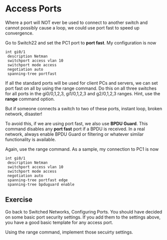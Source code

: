 # Access Ports

Where a port will NOT ever be used to connect to another switch and cannot possibly cause a loop, we could use port fast to speed up convergence.&#x20;

Go to Switch22 and set the PC1 port to **port fast**. My configuration is now

```
int gi0/1
 description Netman
 switchport access vlan 10
 switchport mode access
 negotiation auto
 spanning-tree portfast

```

If all the standard ports will be used for client PCs and servers, we can set port fast on all by using the range command. Do this on all three switches for all ports in the gi0/0,1,2,3, gi1/0,1,2,3 and g2/0,1,2,3 ranges. Hint, use the **range** command option.

But if someone connects a switch to two of these ports, instant loop, broken network, disaster!

To avoid this, if we are using port fast, we also use **BPDU Guard**. This command disables any **port fast** port if a BPDU is received. In a real network, always enable BPDU Guard or filtering or whatever similar functionality is available.

Again, use the range command. As a sample, my connection to PC1 is now

```
int gi0/1
 description Netman
 switchport access vlan 10
 switchport mode access
 negotiation auto
 spanning-tree portfast edge
 spanning-tree bpduguard enable
```

## Exercise

Go back to Switched Networks, Configuring Ports. You should have decided on some basic port security settings. If you add them to the settings above, you have a good basic template for any access port.

Using the range command, implement those secuirty settings.
